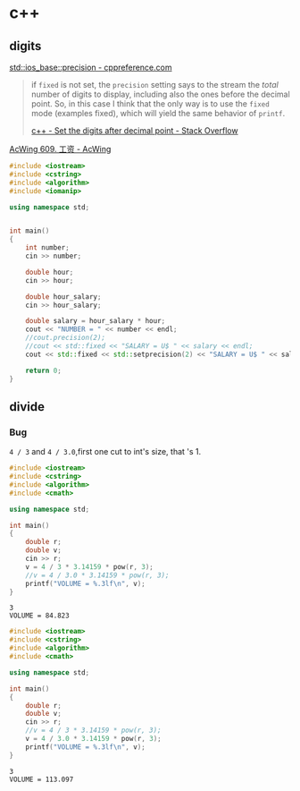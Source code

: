 # c++

## digits

[std::ios\_base::precision \- cppreference\.com](https://zh.cppreference.com/w/cpp/io/ios_base/precision)

>  if `fixed` is not set, the `precision` setting says to the stream the *total* number of digits to display, including also the ones before the decimal point. So, in this case I think that the only way is to use the `fixed` mode (examples fixed), which will yield the same behavior of `printf`.
>
> [c\+\+ \- Set the digits after decimal point \- Stack Overflow](https://stackoverflow.com/questions/3923202/set-the-digits-after-decimal-point)

[AcWing 609. 工资 - AcWing](https://www.acwing.com/activity/content/problem/content/1826/)

```c++
#include <iostream>
#include <cstring>
#include <algorithm>
#include <iomanip>

using namespace std;


int main()
{
    int number;
    cin >> number;

    double hour;
    cin >> hour;

    double hour_salary;
    cin >> hour_salary;

    double salary = hour_salary * hour;
    cout << "NUMBER = " << number << endl;
    //cout.precision(2);
    //cout << std::fixed << "SALARY = U$ " << salary << endl;
    cout << std::fixed << std::setprecision(2) << "SALARY = U$ " << salary << endl;//fixed is important

    return 0;
}
```

## divide

### Bug

`4 / 3` and `4 / 3.0`,first one cut to int's size, that 's 1.

```cpp
#include <iostream>
#include <cstring>
#include <algorithm>
#include <cmath>

using namespace std;

int main()
{
    double r;
    double v;
    cin >> r;
    v = 4 / 3 * 3.14159 * pow(r, 3);
    //v = 4 / 3.0 * 3.14159 * pow(r, 3);
    printf("VOLUME = %.3lf\n", v);
}
```

```shell
3
VOLUME = 84.823
```

```cpp
#include <iostream>
#include <cstring>
#include <algorithm>
#include <cmath>

using namespace std;

int main()
{
    double r;
    double v;
    cin >> r;
    //v = 4 / 3 * 3.14159 * pow(r, 3);
    v = 4 / 3.0 * 3.14159 * pow(r, 3);
    printf("VOLUME = %.3lf\n", v);
}
```

```shell
3
VOLUME = 113.097
```

